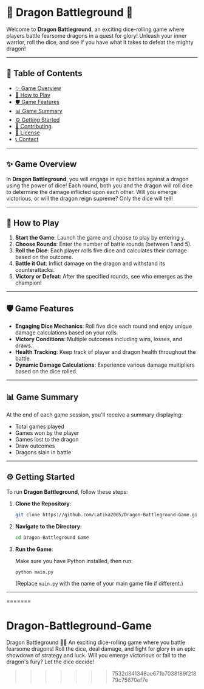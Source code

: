 # 🐉 Dragon Battleground 🐉

Welcome to **Dragon Battleground**, an exciting dice-rolling game where players battle fearsome dragons in a quest for glory! Unleash your inner warrior, roll the dice, and see if you have what it takes to defeat the mighty dragon!

---

## 📖 Table of Contents

- [✨ Game Overview](#-ame-overview)
- [🎲 How to Play](#-how-to-play)
- [🛡️ Game Features](#-game-features)
- [📊 Game Summary](#-game-summary)
- [⚙️ Getting Started](#-getting-started)
- [🤝 Contributing](#-contributing)
- [📜 License](#-license)
- [📞 Contact](#-contact)

---

## ✨ Game Overview

In **Dragon Battleground**, you will engage in epic battles against a dragon using the power of dice! Each round, both you and the dragon will roll dice to determine the damage inflicted upon each other. Will you emerge victorious, or will the dragon reign supreme? Only the dice will tell!

---

## 🎲 How to Play

1. **Start the Game**: Launch the game and choose to play by entering `y`.
2. **Choose Rounds**: Enter the number of battle rounds (between 1 and 5).
3. **Roll the Dice**: Each player rolls five dice and calculates their damage based on the outcome.
4. **Battle it Out**: Inflict damage on the dragon and withstand its counterattacks.
5. **Victory or Defeat**: After the specified rounds, see who emerges as the champion!

---

## 🛡️ Game Features

- **Engaging Dice Mechanics**: Roll five dice each round and enjoy unique damage calculations based on your rolls.
- **Victory Conditions**: Multiple outcomes including wins, losses, and draws.
- **Health Tracking**: Keep track of player and dragon health throughout the battle.
- **Dynamic Damage Calculations**: Experience various damage multipliers based on the dice rolled.

---

## 📊 Game Summary

At the end of each game session, you'll receive a summary displaying:

- Total games played
- Games won by the player
- Games lost to the dragon
- Draw outcomes
- Dragons slain in battle

---

## ⚙️ Getting Started

To run **Dragon Battleground**, follow these steps:

1. **Clone the Repository**:

   ```bash
   git clone https://github.com/Latika2005/Dragon-Battleground-Game.git
   ```

2. **Navigate to the Directory**:

   ```bash
   cd Dragon-Battleground Game
   ```

3. **Run the Game**:

   Make sure you have Python installed, then run:

   ```bash
   python main.py
   ```

   (Replace `main.py` with the name of your main game file if different.)

---

=======
# Dragon-Battleground-Game
Dragon Battleground 🐉🎲 An exciting dice-rolling game where you battle fearsome dragons! Roll the dice, deal damage, and fight for glory in an epic showdown of strategy and luck. Will you emerge victorious or fall to the dragon's fury? Let the dice decide!
>>>>>>> 7532d341348ae671b7038f89f2f879c75670ef7e
